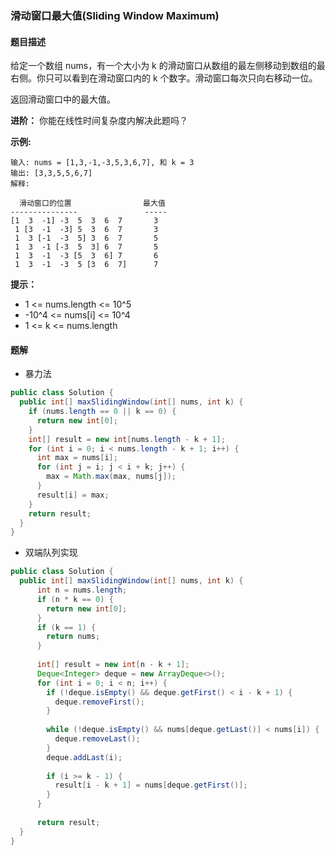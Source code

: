 ### 滑动窗口最大值(Sliding Window Maximum)

#### 题目描述

给定一个数组 nums，有一个大小为 k 的滑动窗口从数组的最左侧移动到数组的最右侧。你只可以看到在滑动窗口内的 k 个数字。滑动窗口每次只向右移动一位。

返回滑动窗口中的最大值。

**进阶：**
你能在线性时间复杂度内解决此题吗？

**示例:**

```
输入: nums = [1,3,-1,-3,5,3,6,7], 和 k = 3
输出: [3,3,5,5,6,7] 
解释: 

  滑动窗口的位置                最大值
---------------               -----
[1  3  -1] -3  5  3  6  7       3
 1 [3  -1  -3] 5  3  6  7       3
 1  3 [-1  -3  5] 3  6  7       5
 1  3  -1 [-3  5  3] 6  7       5
 1  3  -1  -3 [5  3  6] 7       6
 1  3  -1  -3  5 [3  6  7]      7
```

**提示：**

- 1 <= nums.length <= 10^5
- -10^4 <= nums[i] <= 10^4
- 1 <= k <= nums.length

#### 题解

- 暴力法

```java
public class Solution {
  public int[] maxSlidingWindow(int[] nums, int k) {
    if (nums.length == 0 || k == 0) {
      return new int[0];
    }
    int[] result = new int[nums.length - k + 1];
    for (int i = 0; i < nums.length - k + 1; i++) {
      int max = nums[i];
      for (int j = i; j < i + k; j++) {
        max = Math.max(max, nums[j]);
      }
      result[i] = max;
    }
    return result;
  }
}
```

- 双端队列实现

```java
public class Solution {
  public int[] maxSlidingWindow(int[] nums, int k) {
      int n = nums.length;
      if (n * k == 0) {
        return new int[0];
      }
      if (k == 1) {
        return nums;
      }
  
      int[] result = new int[n - k + 1];
      Deque<Integer> deque = new ArrayDeque<>();
      for (int i = 0; i < n; i++) {
        if (!deque.isEmpty() && deque.getFirst() < i - k + 1) {
          deque.removeFirst();
        }
  
        while (!deque.isEmpty() && nums[deque.getLast()] < nums[i]) {
          deque.removeLast();
        }
        deque.addLast(i);
  
        if (i >= k - 1) {
          result[i - k + 1] = nums[deque.getFirst()];
        }
      }
  
      return result;
  }
}
```

